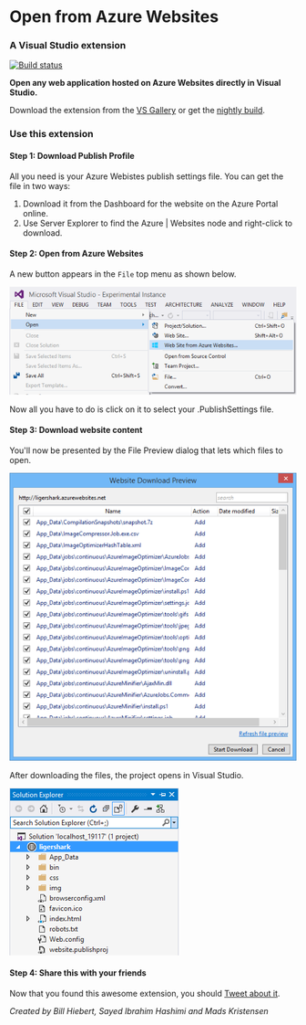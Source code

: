 # Open from Azure Websites
### A Visual Studio extension

[![Build status](https://ci.appveyor.com/api/projects/status/1ixd3k8bjt092h8l?svg=true)](https://ci.appveyor.com/project/sayedihashimi/openfromportal)

__Open any web application hosted on Azure Websites directly in Visual Studio.__

Download the extension from the
[VS Gallery](https://visualstudiogallery.msdn.microsoft.com/60d414b1-4ead-4fde-9359-588aa126cd6c)
or get the
[nightly build](https://ci.appveyor.com/project/sayedihashimi/openfromportal/build/artifacts).

### Use this extension

#### Step 1: Download Publish Profile

All you need is your Azure Webistes publish settings file. You can get the file in two ways:

1. Download it from the Dashboard for the website on the Azure Portal online.
2. Use Server Explorer to find the Azure | Websites node and right-click to download.

#### Step 2: Open from Azure Websites

A new button appears in the `File` top menu as shown below.

![File Open](https://raw.githubusercontent.com/ligershark/OpenFromPortal/master/img/FileOpen.png)

Now all you have to do is click on it to select your .PublishSettings file.

#### Step 3: Download website content

You'll now be presented by the File Preview dialog that lets which files to open.

![Download files preview](https://raw.githubusercontent.com/ligershark/OpenFromPortal/master/img/PreviewDialog.png)

After downloading the files, the project opens in Visual Studio.

![Solution Explorer](https://raw.githubusercontent.com/ligershark/OpenFromPortal/master/img/SolutionExplorer.png)

#### Step 4: Share this with your friends

Now that you found this awesome extension, you should [Tweet about it](https://twitter.com/share?url=https%3a%2f%2fvisualstudiogallery.msdn.microsoft.com%2f60d414b1-4ead-4fde-9359-588aa126cd6c&text=Easiest+way+to+open+your+Azure+Websites+directly+in+Visual+Studio.+%23LigerShark).

*Created by Bill Hiebert, Sayed Ibrahim Hashimi and Mads Kristensen*
